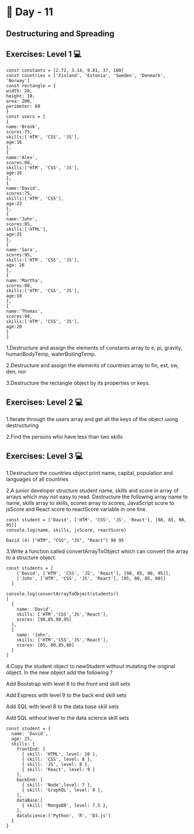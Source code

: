 # 🔖 Day - 11

## Destructuring and Spreading

## Exercises: Level 1 💻

    const constants = [2.72, 3.14, 9.81, 37, 100]
    const countries = ['Finland', 'Estonia', 'Sweden', 'Denmark', 'Norway']
    const rectangle = {
    width: 20,
    height: 10,
    area: 200,
    perimeter: 60
    }
    const users = [
    {
    name:'Brook',
    scores:75,
    skills:['HTM', 'CSS', 'JS'],
    age:16
    },
    {
    name:'Alex',
    scores:80,
    skills:['HTM', 'CSS', 'JS'],
    age:18
    },
    {
    name:'David',
    scores:75,
    skills:['HTM', 'CSS'],
    age:22
    },
    {
    name:'John',
    scores:85,
    skills:['HTML'],
    age:25
    },
    {
    name:'Sara',
    scores:95,
    skills:['HTM', 'CSS', 'JS'],
    age: 26
    },
    {
    name:'Martha',
    scores:80,
    skills:['HTM', 'CSS', 'JS'],
    age:18
    },
    {
    name:'Thomas',
    scores:90,
    skills:['HTM', 'CSS', 'JS'],
    age:20
    }
    ]


  1.Destructure and assign the elements of constants array to e, pi, gravity, humanBodyTemp, waterBoilingTemp.
  
  2.Destructure and assign the elements of countries array to fin, est, sw, den, nor
  
  3.Destructure the rectangle object by its properties or keys.


  ## Exercises: Level 2 💻

  
  1.Iterate through the users array and get all the keys of the object using destructuring
  
  2.Find the persons who have less than two skills


  ## Exercises: Level 3 💻

  
1.Destructure the countries object print name, capital, population and languages of all countries

2.A junior developer structure student name, skills and score in array of arrays which may not easy to read. Destructure the following array name to name, skills array to skills, scores array to scores, JavaScript score to jsScore and React score to reactScore variable in one line.

    const student = ['David', ['HTM', 'CSS', 'JS', 'React'], [98, 85, 90, 95]]
    console.log(name, skills, jsScore, reactScore)

    David (4) ["HTM", "CSS", "JS", "React"] 90 95



3.Write a function called convertArrayToObject which can convert the array to a structure object.

    const students = [
        ['David', ['HTM', 'CSS', 'JS', 'React'], [98, 85, 90, 95]],
        ['John', ['HTM', 'CSS', 'JS', 'React'], [85, 80, 85, 80]]
      ]

    console.log(convertArrayToObject(students))
    [
      {
        name: 'David',
        skills: ['HTM','CSS','JS','React'],
        scores: [98,85,90,95]
      },
      {
        name: 'John',
        skills: ['HTM','CSS','JS','React'],
        scores: [85, 80,85,80]
      }
    ]

4.Copy the student object to newStudent without mutating the original object. In the new object add the following ?

Add Bootstrap with level 8 to the front end skill sets

Add Express with level 9 to the back end skill sets

Add SQL with level 8 to the data base skill sets

Add SQL without level to the data science skill sets

    const student = {
      name: 'David',
      age: 25,
      skills: {
        frontEnd: [
          { skill: 'HTML', level: 10 },
          { skill: 'CSS', level: 8 },
          { skill: 'JS', level: 8 },
          { skill: 'React', level: 9 }
        ],
        backEnd: [
          { skill: 'Node',level: 7 },
          { skill: 'GraphQL', level: 8 },
        ],
        dataBase:[
          { skill: 'MongoDB', level: 7.5 },
        ],
        dataScience:['Python', 'R', 'D3.js']
      }
    }



